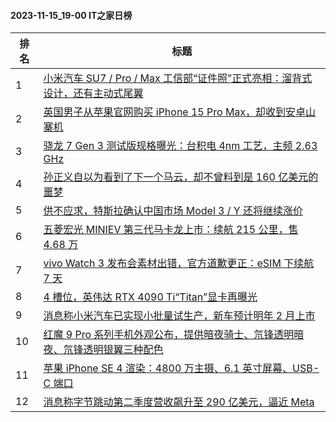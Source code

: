 #### 2023-11-15_19-00  IT之家日榜

| 排名 | 标题|
| --- | ---|
| 1 | [小米汽车 SU7 / Pro / Max 工信部“证件照”正式亮相：溜背式设计，还有主动式尾翼](https://www.ithome.com/0/732/747.htm) |
| 2 | [英国男子从苹果官网购买 iPhone 15 Pro Max，却收到安卓山寨机](https://www.ithome.com/0/732/547.htm) |
| 3 | [骁龙 7 Gen 3 测试版规格曝光：台积电 4nm 工艺，主频 2.63 GHz](https://www.ithome.com/0/732/552.htm) |
| 4 | [孙正义自以为看到了下一个马云，却不曾料到是 160 亿美元的噩梦](https://www.ithome.com/0/732/584.htm) |
| 5 | [供不应求，特斯拉确认中国市场 Model 3 / Y 还将继续涨价](https://www.ithome.com/0/732/535.htm) |
| 6 | [五菱宏光 MINIEV 第三代马卡龙上市：续航 215 公里，售 4.68 万](https://www.ithome.com/0/732/539.htm) |
| 7 | [vivo Watch 3 发布会素材出错，官方道歉更正：eSIM 下续航 7 天](https://www.ithome.com/0/732/554.htm) |
| 8 | [4 槽位，英伟达 RTX 4090 Ti“Titan”显卡再曝光](https://www.ithome.com/0/732/677.htm) |
| 9 | [消息称小米汽车已实现小批量试生产，新车预计明年 2 月上市](https://www.ithome.com/0/732/685.htm) |
| 10 | [红魔 9 Pro 系列手机外观公布，提供暗夜骑士、氘锋透明暗夜、氘锋透明银翼三种配色](https://www.ithome.com/0/732/641.htm) |
| 11 | [苹果 iPhone SE 4 渲染：4800 万主摄、6.1 英寸屏幕、USB-C 端口](https://www.ithome.com/0/732/738.htm) |
| 12 | [消息称字节跳动第二季度营收飙升至 290 亿美元，逼近 Meta](https://www.ithome.com/0/732/561.htm) |
